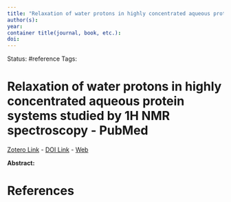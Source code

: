 ```yaml
---
title: "Relaxation of water protons in highly concentrated aqueous protein systems studied by 1H NMR spectroscopy - PubMed"
author(s): 
year: 
container title(journal, book, etc.): 
doi: 
---
```

Status: #reference
Tags:
# Relaxation of water protons in highly concentrated aqueous protein systems studied by 1H NMR spectroscopy - PubMed
[Zotero Link](zotero://select/items/@_RelaxationWaterProtonsHighlyConcentratedAqueousProteinSystemsStudied1H) - [DOI Link](https://doi.org/) - [Web](https://pubmed.ncbi.nlm.nih.gov/11837660/)

**Abstract:** 

# References
